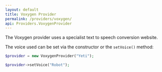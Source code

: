 ```yaml
---
layout: default
title: Voxygen Provider
permalink: /providers/voxygen/
api: Providers.VoxygenProvider
---
```


The Voxygen provider uses a specialist text to speech conversion website.  

The voice used can be set via the constructor or the `setVoice()` method:

~~~php
$provider = new VoxygenProvider("Yeti");

$provider->setVoice("Robot");
~~~
